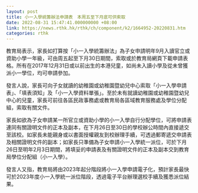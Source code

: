 ```yaml
---
layout: post
title: 小一入學統籌辦法申請表　本周五至下月底可供索取
date: 2022-08-31 15:47:41.000000000 +08:00
link: https://news.rthk.hk/rthk/ch/component/k2/1664952-20220831.htm
categories: rthk
---
```


教育局表示，家長如打算按「小一入學統籌辦法」為子女申請明年9月入讀官立或資助小學一年級，可由周五起至下月30日期間，索取或於教育局網頁下載申請表格。所有在2017年12月31日或以前出生的本港兒童，如尚未入讀小學及從未曾獲派小一學位，均可申請參加。

發言人說，家長可向子女就讀的幼稚園或幼稚園暨幼兒中心索取「小一入學申請表」、「填表須知」及「小一入學資料單張」。至於未有就讀幼稚園或幼稚園暨幼兒中心的兒童，家長可前往各區民政事務處或教育局各區域教育服務處及學位分配組，索取有關文件。

家長如欲為子女申請某一所官立或資助小學的小一入學自行分配學位，可將申請表連同有關證明文件的正本及副本，在下月26日至30日的學校辦公時間內直接遞交至該校。如家長未能親身或以書面授權親友到校辦理手續，可透過郵寄遞交申請表及相關證明文件的副本；如家長只準備為子女申請小一入學統一派位，可於下月26日至明年2月3日期間，將填妥的申請表及有關證明文件的正本及副本交到教育局學位分配組（小一入學）。

發言人又指，教育局將由2023年起分階段將小一入學申請電子化，預計家長最快可於2023年度小一入學統一派位階段，透過電子平台辦理選校手續及獲悉派位結果。
